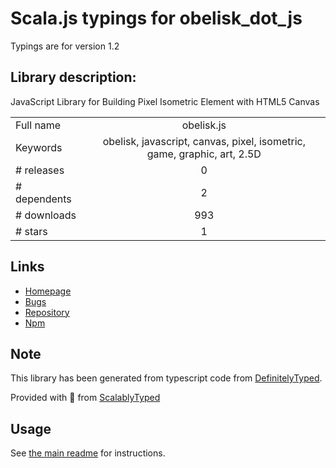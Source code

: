 
# Scala.js typings for obelisk_dot_js

Typings are for version 1.2

## Library description:
JavaScript Library for Building Pixel Isometric Element with HTML5 Canvas

|                    |                 |
| ------------------ | :-------------: |
| Full name          | obelisk.js |
| Keywords           | obelisk, javascript, canvas, pixel, isometric, game, graphic, art, 2.5D |
| # releases         | 0 |
| # dependents       | 2 |
| # downloads        | 993 |
| # stars            | 1 |

## Links
- [Homepage](https://github.com/nosir/obelisk.js)
- [Bugs](https://github.com/nosir/obelisk.js/issues)
- [Repository](https://github.com/nosir/obelisk.js)
- [Npm](https://www.npmjs.com/package/obelisk.js)
    


## Note
This library has been generated from typescript code from [DefinitelyTyped](https://definitelytyped.org).

Provided with :purple_heart: from [ScalablyTyped](https://github.com/oyvindberg/ScalablyTyped)

## Usage
See [the main readme](../../readme.md) for instructions.


